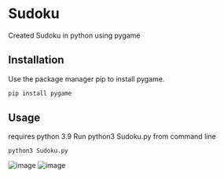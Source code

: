 # Sudoku
Created Sudoku in python using pygame 
## Installation
Use the package manager pip to install pygame.
```bash
pip install pygame
```
## Usage
requires python 3.9 
Run python3 Sudoku.py from command line

```
python3 Sudoku.py
```

![image](https://user-images.githubusercontent.com/55711900/110277781-37526980-7f93-11eb-9e21-d3337a539806.png)
![image](https://user-images.githubusercontent.com/55711900/110277948-84364000-7f93-11eb-9408-18204c5b3622.png)
